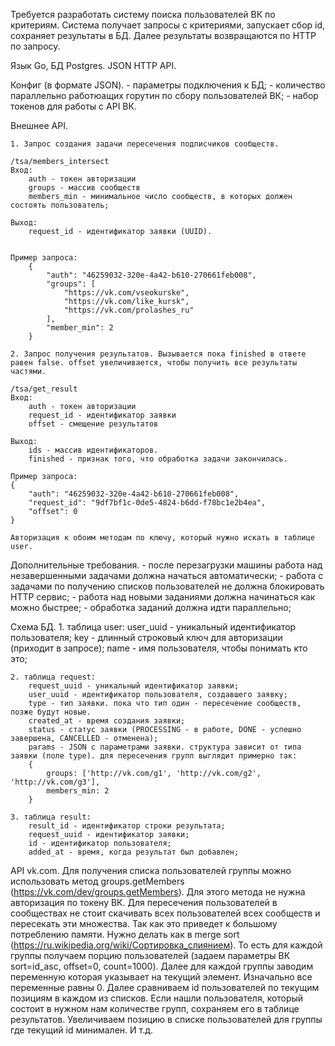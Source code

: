 Требуется разработать систему поиска пользователей ВК по критериям. Система получает запросы с критериями, запускает сбор id, сохраняет результаты в БД. 
Далее результаты возвращаются по HTTP по запросу.

Язык Go, БД Postgres. JSON HTTP API.


Конфиг (в формате JSON).
	- параметры подключения к БД;
	- количество параллельно работюащих горутин по сбору пользователей ВК;
	- набор токенов для работы с API ВК.


Внешнее API.


	1. Запрос создания задачи пересечения подписчиков сообществ.

	/tsa/members_intersect
	Вход:
		auth - токен авторизации
		groups - массив сообществ
		members_min - минимальное число сообществ, в которых должен состоять пользователь;

	Выход:
		request_id - идентификатор заявки (UUID).


	Пример запроса:
		{
			"auth": "46259032-320e-4a42-b610-270661feb008",
			"groups": [
				"https://vk.com/vseokurske",
				"https://vk.com/like_kursk",
				"https://vk.com/prolashes_ru"
			],
			"member_min": 2
		}

	2. Запрос получения результатов. Вызывается пока finished в ответе равен false. offset увеличивается, чтобы получить все результаты частями.

	/tsa/get_result
	Вход:
		auth - токен авторизации
		request_id - идентификатор заявки
		offset - смещение результатов

	Выход:
		ids - массив идентификаторов.
		finished - признак того, что обработка задачи закончилась.

	Пример запроса:
	{
		"auth": "46259032-320e-4a42-b610-270661feb008",
		"request_id": "9df7bf1c-0de5-4824-b6dd-f78bc1e2b4ea",
		"offset": 0
	}

	Авторизация к обоим методам по ключу, который нужно искать в таблице user.


Дополнительные требования.
	- после перезагрузки машины работа над незавершенными задачами должна начаться автоматически;
	- работа с задачами по получению списков пользователей не должна блокировать HTTP сервис;
	- работа над новыми заданиями должна начинаться как можно быстрее;
	- обработка заданий должна идти параллельно;


Схема БД.
	1. таблица user:
		user_uuid - уникальный идентификатор пользователя;
		key - длинный строковый ключ для авторизации (приходит в запросе);
		name - имя пользователя, чтобы понимать кто это;

	2. таблица request:
		request_uuid - уникальный идентификатор заявки;
		user_uuid - идентификатор пользователя, создавшего заявку;
		type - тип заявки. пока что тип один - пересечение сообществ, позже будут новые.
		created_at - время создания заявки;
		status - статус заявки (PROCESSING - в работе, DONE - успешно завершена, CANCELLED - отменена);
		params - JSON с параметрами заявки. структура зависит от типа заявки (поле type). для пересечения групп выглядит примерно так:
		{
			groups: ['http://vk.com/g1', 'http://vk.com/g2', 'http://vk.com/g3'],
			members_min: 2
		}

	3. таблица result:
		result_id - идентификатор строки результата;
		request_uuid - идентификатор заявки;
		id - идентификатор пользователя;
		added_at - время, когда результат был добавлен;

API vk.com.
	Для получения списка пользователей группы можно использовать метод groups.getMembers (https://vk.com/dev/groups.getMembers). Для этого метода не нужна авторизация по токену ВК. Для пересечения пользователей в сообществах не стоит скачивать всех пользователей всех сообществ и пересекать эти множества. Так как это приведет к большому потреблению памяти. Нужно делать как в merge sort (https://ru.wikipedia.org/wiki/Сортировка_слиянием). То есть для каждой группы получаем порцию пользователей (задаем параметры ВК sort=id_asc, offset=0, count=1000). Далее для каждой группы заводим переменную которая указывает на текущий элемент. Изначально все переменные равны 0. Далее сравниваем id пользователей по текущим позициям в каждом из списков. Если нашли пользователя, который состоит в нужном нам количестве групп, сохраняем его в таблице результатов. Увеличиваем позицию в списке пользователей для группы где текущий id минимален. И т.д.